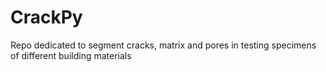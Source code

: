 # CrackPy
 Repo dedicated to segment cracks, matrix and pores in testing specimens of different building materials
